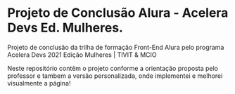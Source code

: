 # Projeto de Conclusão Alura - Acelera Devs Ed. Mulheres.

Projeto de conclusão da trilha de formação Front-End Alura pelo programa Acelera Devs 2021 Edição Mulheres | TIVIT & MCIO

Neste repositório contêm o projeto conforme a orientação proposta pelo professor e tambem a versão personalizada, onde implementei e melhorei visualmente a página! 


